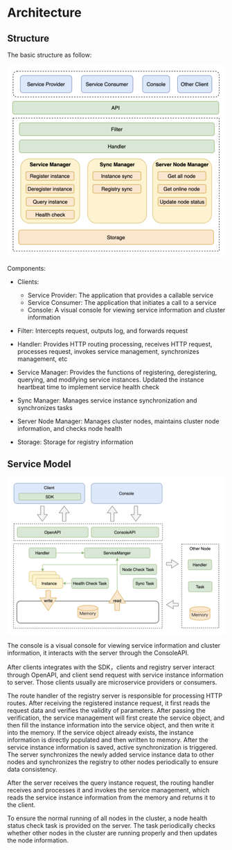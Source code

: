 # Architecture

## Structure

The basic structure as follow:

<p align="center">
<img src="../images/architecture_en_1.png" alt="architecture_en_1" style="zoom:50%;" />
</p>

Components:

* Clients:
  * Service Provider: The application that provides a callable service
  * Service Consumer: The application that initiates a call to a service
  * Console: A visual console for viewing service information and cluster information

* Filter: Intercepts request, outputs log, and forwards request
* Handler: Provides HTTP routing processing, receives HTTP request, processes request, invokes service management, synchronizes management, etc
* Service Manager: Provides the functions of registering, deregistering, querying, and modifying service instances. Updated the instance heartbeat time to implement service health check
* Sync Manager: Manages service instance synchronization and synchronizes tasks
* Server Node Manager: Manages cluster nodes, maintains cluster node information, and checks node health
* Storage: Storage for registry information


## Service Model

<p align="center">
<img src="../images/architecture_en_2.png" alt="architecture_en_2" style="zoom:50%;" />
</p>

The console is a visual console for viewing service information and cluster information, it interacts with the server through the ConsoleAPI.

After clients integrates with the SDK，clients and registry server interact through OpenAPI, and client send request with service instance information to server. Those clients usually are microservice providers or consumers.

The route handler of the registry server is responsible for processing HTTP routes. After receiving the registered instance request, it first reads the request data and verifies the validity of parameters. After passing the verification, the service management will first create the service object, and then fill the instance information into the service object, and then write it into the memory. If the service object already exists, the instance information is directly populated and then written to memory. After the service instance information is saved, active synchronization is triggered. The server synchronizes the newly added service instance data to other nodes and synchronizes the registry to other nodes periodically to ensure data consistency.

After the server receives the query instance request, the routing handler receives and processes it and invokes the service management, which reads the service instance information from the memory and returns it to the client.

To ensure the normal running of all nodes in the cluster, a node health status check task is provided on the server. The task periodically checks whether other nodes in the cluster are running properly and then updates the node information.
